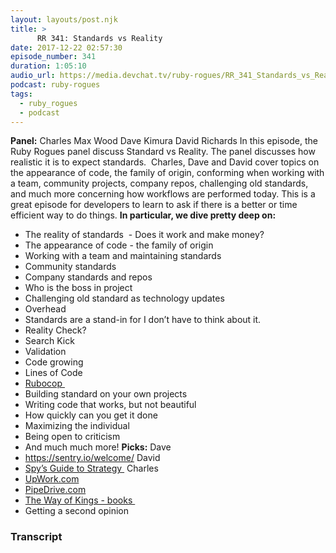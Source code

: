 ```yaml
---
layout: layouts/post.njk
title: >
      RR 341: Standards vs Reality
date: 2017-12-22 02:57:30
episode_number: 341
duration: 1:05:10
audio_url: https://media.devchat.tv/ruby-rogues/RR_341_Standards_vs_Reality.mp3
podcast: ruby-rogues
tags: 
  - ruby_rogues
  - podcast
---
```


 **Panel:** Charles Max Wood Dave Kimura David Richards In this episode, the Ruby Rogues panel discuss Standard vs Reality. The panel discusses how realistic it is to expect standards.&nbsp; Charles, Dave and David cover topics on the appearance of code, the family of origin, conforming when working with a team, community projects, company repos, challenging old standards, and much more concerning how workflows are performed today. This is a great episode for developers to learn to ask if there is a better or time efficient way to do things. **In particular, we dive pretty deep on:&nbsp;**
- The reality of standards&nbsp; - Does it work and make money?
- The appearance of code - the family of origin
- Working with a team and maintaining standards
- Community standards
- Company standards and repos
- Who is the boss in project
- Challenging old standard as technology updates
- Overhead
- Standards are a stand-in for I don’t have to think about it.
- Reality Check?
- Search Kick
- Validation
- Code growing
- Lines of Code
- [Rubocop&nbsp;](http://batsov.com/rubocop/)
- Building standard on your own projects
- Writing code that works, but not beautiful
- How quickly can you get it done
- Maximizing the individual
- Being open to criticism
- And much much more!
**Picks:** Dave
- https://sentry.io/welcome/
David
- [Spy’s Guide to Strategy&nbsp;](https://www.amazon.com/Spys-Guide-Strategy-Kindle-Single-ebook/dp/B074DZQZBY)
Charles
- [UpWork.com](http://UpWork.com)
- [PipeDrive.com](http://PipeDrive.com)
- [The Way of Kings - books&nbsp;](https://www.amazon.com/Way-Kings-Brandon-Sanderson/dp/0765365278)
- Getting a second opinion


### Transcript


